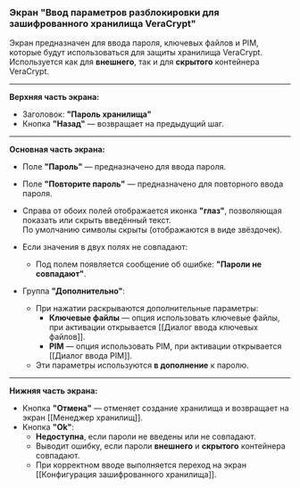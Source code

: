 ### Экран "Ввод параметров разблокировки для зашифрованного хранилища VeraCrypt"

Экран предназначен для ввода пароля, ключевых файлов и PIM, которые будут использоваться для защиты хранилища VeraCrypt.  
Используется как для **внешнего**, так и для **скрытого** контейнера VeraCrypt.

---

**Верхняя часть экрана:**
- Заголовок: **"Пароль хранилища"**
- Кнопка **"Назад"** — возвращает на предыдущий шаг.

---

**Основная часть экрана:**

- Поле **"Пароль"** — предназначено для ввода пароля.
- Поле **"Повторите пароль"** — предназначено для повторного ввода пароля.

- Справа от обоих полей отображается иконка **"глаз"**, позволяющая показать или скрыть введённый текст.  
  По умолчанию символы скрыты (отображаются в виде звёздочек).

- Если значения в двух полях не совпадают:
  - Под полем появляется сообщение об ошибке: **"Пароли не совпадают"**.

- Группа **"Дополнительно"**:
  - При нажатии раскрываются дополнительные параметры:
    - **Ключевые файлы** — опция использовать ключевые файлы, при активации открывается [[Диалог ввода ключевых файлов]].
    - **PIM** — опция использовать PIM, при активации открывается [[Диалог ввода PIM]].
  - Эти параметры используются **в дополнение** к паролю.

---

**Нижняя часть экрана:**

- Кнопка **"Отмена"** — отменяет создание хранилища и возвращает на экран [[Менеджер хранилищ]].
- Кнопка **"Ok"**:
  - **Недоступна**, если пароли не введены или не совпадают.
  - Выводит ошибку, если пароли **внешнего** и **скрытого** контейнера совпадают.
  - При корректном вводе выполняется переход на экран [[Конфигурация зашифрованного хранилища]].
